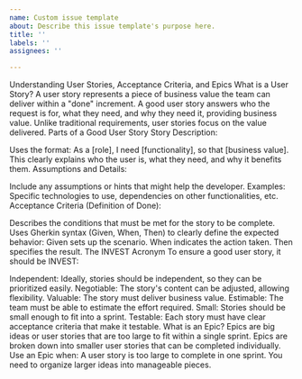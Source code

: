 ```yaml
---
name: Custom issue template
about: Describe this issue template's purpose here.
title: ''
labels: ''
assignees: ''

---
```


Understanding User Stories, Acceptance Criteria, and Epics
What is a User Story?
A user story represents a piece of business value the team can deliver within a "done" increment.
A good user story answers who the request is for, what they need, and why they need it, providing business value.
Unlike traditional requirements, user stories focus on the value delivered.
Parts of a Good User Story
Story Description:

Uses the format: As a [role], I need [functionality], so that [business value].
This clearly explains who the user is, what they need, and why it benefits them.
Assumptions and Details:

Include any assumptions or hints that might help the developer.
Examples: Specific technologies to use, dependencies on other functionalities, etc.
Acceptance Criteria (Definition of Done):

Describes the conditions that must be met for the story to be complete.
Uses Gherkin syntax (Given, When, Then) to clearly define the expected behavior:
Given sets up the scenario.
When indicates the action taken.
Then specifies the result.
The INVEST Acronym
To ensure a good user story, it should be INVEST:

Independent: Ideally, stories should be independent, so they can be prioritized easily.
Negotiable: The story's content can be adjusted, allowing flexibility.
Valuable: The story must deliver business value.
Estimable: The team must be able to estimate the effort required.
Small: Stories should be small enough to fit into a sprint.
Testable: Each story must have clear acceptance criteria that make it testable.
What is an Epic?
Epics are big ideas or user stories that are too large to fit within a single sprint.
Epics are broken down into smaller user stories that can be completed individually.
Use an Epic when:
A user story is too large to complete in one sprint.
You need to organize larger ideas into manageable pieces.
